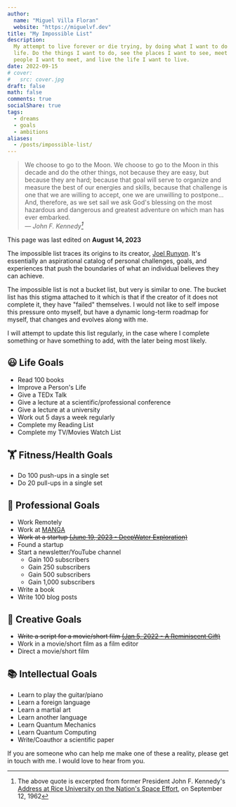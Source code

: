 ```yaml
---
author:
  name: "Miguel Villa Floran"
  website: "https://miguelvf.dev"
title: "My Impossible List"
description:
  My attempt to live forever or die trying, by doing what I want to do with my
  life. Do the things I want to do, see the places I want to see, meet the
  people I want to meet, and live the life I want to live.
date: 2022-09-15
# cover:
#   src: cover.jpg
draft: false
math: false
comments: true
socialShare: true
tags:
  - dreams
  - goals
  - ambitions
aliases:
  - /posts/impossible-list/
---
```


> We choose to go to the Moon. We choose to go to the Moon in this decade and do
> the other things, not because they are easy, but because they are hard;
> because that goal will serve to organize and measure the best of our energies
> and skills, because that challenge is one that we are willing to accept, one
> we are unwilling to postpone... And, therefore, as we set sail we ask God's
> blessing on the most hazardous and dangerous and greatest adventure on which
> man has ever embarked.<br> — <cite>John F. Kennedy[^1]</cite>

[^1]:
    The above quote is excerpted from former President John F. Kennedy's
    [Address at Rice University on the Nation's Space Effort](https://en.wikipedia.org/wiki/We_choose_to_go_to_the_Moon),
    on September 12, 1962

This page was last edited on **August 14, 2023**

The impossible list traces its origins to its creator,
[Joel Runyon](https://impossiblehq.com/impossible-list/). It's essentially an
aspirational catalog of personal challenges, goals, and experiences that push
the boundaries of what an individual believes they can achieve.

The impossible list is not a bucket list, but very is similar to one. The bucket
list has this stigma attached to it which is that if the creator of it does not
complete it, they have "failed" themselves. I would not like to self impose this
pressure onto myself, but have a dynamic long-term roadmap for myself, that
changes and evolves along with me.

I will attempt to update this list regularly, in the case where I complete
something or have something to add, with the later being most likely.

## 😃 Life Goals

- Read 100 books
- Improve a Person's Life
- Give a TEDx Talk
- Give a lecture at a scientific/professional conference
- Give a lecture at a university
- Work out 5 days a week regularly
- Complete my Reading List
- Complete my TV/Movies Watch List

## 🏋️ Fitness/Health Goals

- Do 100 push-ups in a single set
- Do 20 pull-ups in a single set

## 💼 Professional Goals

- Work Remotely
- Work at [MANGA](https://en.wikipedia.org/wiki/Big_Tech)
- ~~Work at a startup
  [(June 19, 2023 - DeepWater Exploration)](https://dwe.ai/)~~
- Found a startup
- Start a newsletter/YouTube channel
  - Gain 100 subscribers
  - Gain 250 subscribers
  - Gain 500 subscribers
  - Gain 1,000 subscribers
- Write a book
- Write 100 blog posts

## 🎨 Creative Goals

- ~~Write a script for a movie/short film
  [(Jan 5, 2022 - A Reminiscent Gift)](https://www.youtube.com/watch?v=OvyhgLkh59A)~~
- Work in a movie/short film as a film editor
- Direct a movie/short film

## 📚 Intellectual Goals

- Learn to play the guitar/piano
- Learn a foreign language
- Learn a martial art
- Learn another language
- Learn Quantum Mechanics
- Learn Quantum Computing
- Write/Coauthor a scientific paper

If you are someone who can help me make one of these a reality, please get in
touch with me. I would love to hear from you.
